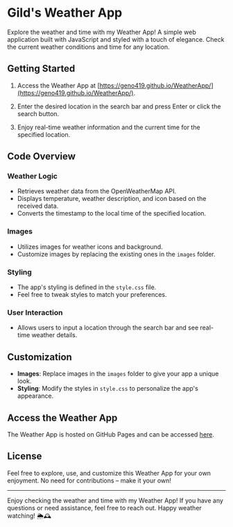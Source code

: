 # Gild's Weather App

Explore the weather and time with my Weather App! A simple web application built with JavaScript and styled with a touch of elegance. Check the current weather conditions and time for any location.

## Getting Started

1. Access the Weather App at [https://geno419.github.io/WeatherApp/](https://geno419.github.io/WeatherApp/).

2. Enter the desired location in the search bar and press Enter or click the search button.

3. Enjoy real-time weather information and the current time for the specified location.

## Code Overview

### Weather Logic

- Retrieves weather data from the OpenWeatherMap API.
- Displays temperature, weather description, and icon based on the received data.
- Converts the timestamp to the local time of the specified location.

### Images

- Utilizes images for weather icons and background.
- Customize images by replacing the existing ones in the `images` folder.

### Styling

- The app's styling is defined in the `style.css` file.
- Feel free to tweak styles to match your preferences.

### User Interaction

- Allows users to input a location through the search bar and see real-time weather details.

## Customization

- **Images**: Replace images in the `images` folder to give your app a unique look.
- **Styling**: Modify the styles in `style.css` to personalize the app's appearance.

## Access the Weather App

The Weather App is hosted on GitHub Pages and can be accessed [here](https://geno419.github.io/WeatherApp/).

## License

Feel free to explore, use, and customize this Weather App for your own enjoyment. No need for contributions – make it your own!

---

Enjoy checking the weather and time with my Weather App! If you have any questions or need assistance, feel free to reach out. Happy weather watching! 🌦️🕰️
